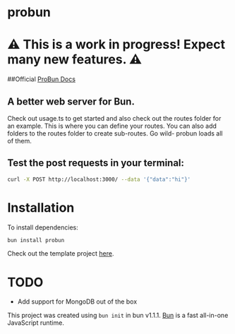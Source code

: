 # probun
# ⚠️ This is a work in progress! Expect many new features. ⚠️

##Official [ProBun Docs](https://probun.p3pr.co)

## A better web server for Bun.

Check out usage.ts to get started and also check out the routes folder for an example. This is where you can define your routes.
You can also add folders to the routes folder to create sub-routes. Go wild- probun loads all of them.

## Test the post requests in your terminal:

```bash
curl -X POST http://localhost:3000/ --data '{"data":"hi"}'
```

# Installation

To install dependencies:

```bash
bun install probun
```

Check out the template project [here](https://github.com/benjamint08/probun-example).


# TODO
- Add support for MongoDB out of the box

This project was created using `bun init` in bun v1.1.1. [Bun](https://bun.sh) is a fast all-in-one JavaScript runtime.
